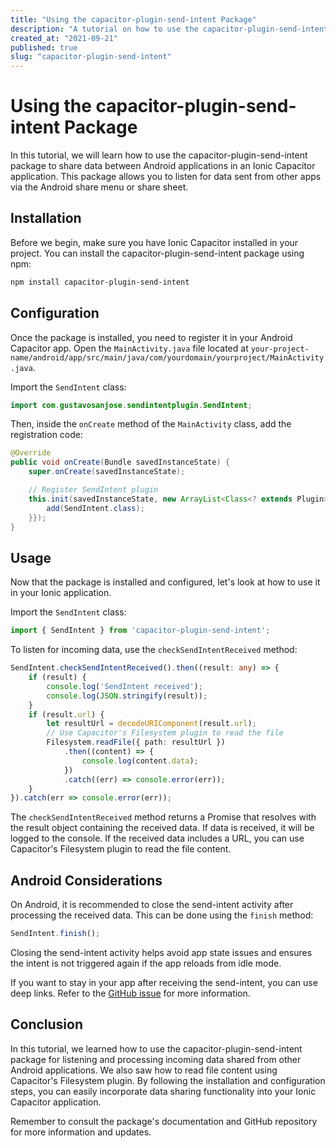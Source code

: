 ```yaml
---
title: "Using the capacitor-plugin-send-intent Package"
description: "A tutorial on how to use the capacitor-plugin-send-intent package for sharing data between Android apps in an Ionic Capacitor application."
created_at: "2021-09-21"
published: true
slug: "capacitor-plugin-send-intent"
---
```


# Using the capacitor-plugin-send-intent Package

In this tutorial, we will learn how to use the capacitor-plugin-send-intent package to share data between Android applications in an Ionic Capacitor application. This package allows you to listen for data sent from other apps via the Android share menu or share sheet.

## Installation

Before we begin, make sure you have Ionic Capacitor installed in your project. You can install the capacitor-plugin-send-intent package using npm:

```bash
npm install capacitor-plugin-send-intent
```

## Configuration

Once the package is installed, you need to register it in your Android Capacitor app. Open the `MainActivity.java` file located at `your-project-name/android/app/src/main/java/com/yourdomain/yourproject/MainActivity.java`.

Import the `SendIntent` class:

```java
import com.gustavosanjose.sendintentplugin.SendIntent;
```

Then, inside the `onCreate` method of the `MainActivity` class, add the registration code:

```java
@Override
public void onCreate(Bundle savedInstanceState) {
    super.onCreate(savedInstanceState);

    // Register SendIntent plugin
    this.init(savedInstanceState, new ArrayList<Class<? extends Plugin>>() {{
        add(SendIntent.class);
    }});
}
```

## Usage

Now that the package is installed and configured, let's look at how to use it in your Ionic application.

Import the `SendIntent` class:

```typescript
import { SendIntent } from 'capacitor-plugin-send-intent';
```

To listen for incoming data, use the `checkSendIntentReceived` method:

```typescript
SendIntent.checkSendIntentReceived().then((result: any) => {
    if (result) {
        console.log('SendIntent received');
        console.log(JSON.stringify(result));
    }
    if (result.url) {
        let resultUrl = decodeURIComponent(result.url);
        // Use Capacitor's Filesystem plugin to read the file
        Filesystem.readFile({ path: resultUrl })
            .then((content) => {
                console.log(content.data);
            })
            .catch((err) => console.error(err));
    }
}).catch(err => console.error(err));
```

The `checkSendIntentReceived` method returns a Promise that resolves with the result object containing the received data. If data is received, it will be logged to the console. If the received data includes a URL, you can use Capacitor's Filesystem plugin to read the file content.

## Android Considerations

On Android, it is recommended to close the send-intent activity after processing the received data. This can be done using the `finish` method:

```typescript
SendIntent.finish();
```

Closing the send-intent activity helps avoid app state issues and ensures the intent is not triggered again if the app reloads from idle mode.

If you want to stay in your app after receiving the send-intent, you can use deep links. Refer to the [GitHub issue](https://github.com/carsten-klaffke/send-intent/issues/69#issuecomment-1544619608) for more information.

## Conclusion

In this tutorial, we learned how to use the capacitor-plugin-send-intent package for listening and processing incoming data shared from other Android applications. We also saw how to read file content using Capacitor's Filesystem plugin. By following the installation and configuration steps, you can easily incorporate data sharing functionality into your Ionic Capacitor application.

Remember to consult the package's documentation and GitHub repository for more information and updates.